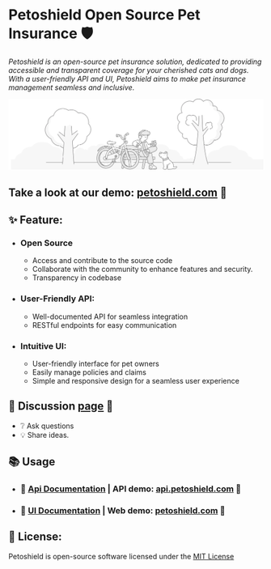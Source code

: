 # Petoshield Open Source Pet Insurance :shield:

*Petoshield is an open-source pet insurance solution, dedicated to providing accessible and transparent coverage 
for your cherished cats and dogs. With a user-friendly API and UI, Petoshield aims to make pet insurance management 
seamless and inclusive.*

![park](docs/images/boy-and-bike.svg)


## Take a look at our demo: [petoshield.com](https://petoshield.com) :link:


## :sparkles: Feature:
- ### Open Source
    - Access and contribute to the source code
    - Collaborate with the community to enhance features and security.
    - Transparency in codebase
- ### User-Friendly API:
    - Well-documented API for seamless integration
    - RESTful endpoints for easy communication
- ### Intuitive UI:
    - User-friendly interface for pet owners
    - Easily manage policies and claims
    - Simple and responsive design for a seamless user experience


## :speech_balloon: Discussion [ page](https://github.com/vitaliisili/petoshield-rest/discussions/105) :link:
  - :grey_question: Ask questions 
  - :bulb: Share ideas.

## :books: Usage
- ### :orange_book: [Api Documentation](petoshield_api/README.md) | API demo: [api.petoshield.com](https://api.petoshield.com) :link:
- ### :green_book: [UI Documentation](petoshield_ui/README.md)   | Web demo: [petoshield.com](https://petoshield.com) :link:

## :page_with_curl: License:
Petoshield is open-source software licensed under the [MIT License](LICENSE)